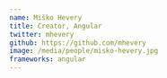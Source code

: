 ```yaml
---
name: Miško Hevery
title: Creator, Angular
twitter: mhevery
github: https://github.com/mhevery
image: /media/people/misko-hevery.jpg
frameworks: angular
---
```

